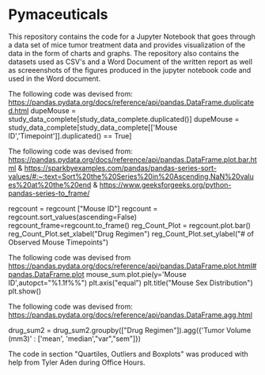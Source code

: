 # Pymaceuticals
This repository contains the code for a Jupyter Notebook that goes through a data set of mice tumor treatment data and provides visualization of the data in the form of charts and graphs. The repository also contains the datasets used as CSV's and a Word Document of the written report as well as screeenshots of the figures produced in the jupyter notebook code and used in the Word document. 

The following code was devised from: https://pandas.pydata.org/docs/reference/api/pandas.DataFrame.duplicated.html
dupeMouse = study_data_complete[study_data_complete.duplicated()]
dupeMouse = study_data_complete[study_data_complete[['Mouse ID','Timepoint']].duplicated() == True]


The following code was devised from: https://pandas.pydata.org/docs/reference/api/pandas.DataFrame.plot.bar.html & https://sparkbyexamples.com/pandas/pandas-series-sort-values/#:~:text=Sort%20the%20Series%20in%20Ascending,NaN%20values%20at%20the%20end & https://www.geeksforgeeks.org/python-pandas-series-to_frame/

regcount = regcount ["Mouse ID"]
regcount = regcount.sort_values(ascending=False)
regcount_frame=regcount.to_frame()
reg_Count_Plot = regcount.plot.bar()
reg_Count_Plot.set_xlabel("Drug Regimen")
reg_Count_Plot.set_ylabel("# of Observed Mouse Timepoints")

The following code was devised from https://pandas.pydata.org/docs/reference/api/pandas.DataFrame.plot.html#pandas.DataFrame.plot
mouse_sum.plot.pie(y='Mouse ID',autopct="%1.1f%%")
plt.axis("equal")
plt.title("Mouse Sex Distribution")
plt.show()


The following code was devised from: https://pandas.pydata.org/docs/reference/api/pandas.DataFrame.agg.html

drug_sum2 = drug_sum2.groupby(["Drug Regimen"]).agg({'Tumor Volume (mm3)' : ['mean', 'median',"var","sem"]})


The code in section "Quartiles, Outliers and Boxplots" was produced with help from Tyler Aden during Office Hours.
